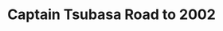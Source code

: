 --- 
title: "Captain Tsubasa Road to 2002"
publishdate: "2019-8-28T16:48:46+02:00"
src: "https://365manga.net/manga/captain-tsubasa-road-to-2002"
image: "https://data.365manga.net/images/thumbnails/6347-captain-tsubasa-road-to-2002.jpg"
description: "After the World Youth, Japanese players are looking for pro careers in Japan and around the world. In order to fulfill their dream of World Cup 2002 in Korea and Japan, they must get stronger playing in various club competitions, home and abroad. *Includes a side story called Go for 2006 in vol. 15."
---